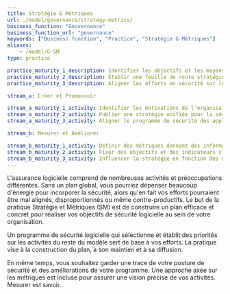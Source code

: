 ```yaml
---
title: Stratégie & Métriques
url: ./model/governance/strategy-metrics/
business_function: "Gouvernance"
business_function_url: "governance"
keywords: ["Business function", "Practice", "Stratégie & Métriques"]
aliases:
    - /model/G-SM
type: practice

practice_maturity_1_description: Identifier les objectifs et les moyens de mesurer l'efficacité du programme de sécurité.
practice_maturity_2_description: Établir une feuille de route stratégique unifiée pour la sécurité des logiciels au sein de l'organisation.
practice_maturity_3_description: Aligner les efforts en sécurité sur les indicateurs organisationnels pertinents et la valeur des actifs.

stream_a: Créer et Promouvoir

stream_a_maturity_1_activity: Identifier les motivations de l'organisation en ce qui concerne la tolérance au risque.
stream_a_maturity_2_activity: Publier une stratégie unifiée pour la sécurité des applications.
stream_a_maturity_3_activity: Aligner le programme de sécurité des applications pour soutenir la croissance de l’entreprise.

stream_b: Mesurer et Améliorer

stream_b_maturity_1_activity: Définir des métriques donnant des informations sur l'efficacité et la mise en œuvre du Programme de Sécurité Applicative.
stream_b_maturity_2_activity: Fixer des objectifs et des indicateurs clés de performance pour mesurer l’efficacité du programme.
stream_b_maturity_3_activity: Influencer la stratégie en fonction des métriques et des besoins organisationnels.
---
```


L'assurance logicielle comprend de nombreuses activités et préoccupations différentes. Sans un plan global, vous pourriez dépenser beaucoup d'énergie pour incorporer la sécurité, alors qu'en fait vos efforts pourraient être mal alignés, disproportionnés ou même contre-productifs. Le but de la pratique Stratégie et Métriques (SM) est de construire un plan efficace et concret pour réaliser vos objectifs de sécurité logicielle au sein de votre organisation.

Un programme de sécurité logicielle qui sélectionne et établit des priorités sur les activités du reste du modèle sert de base à vos efforts. La pratique vise à la construction du plan, à son maintien et à sa diffusion.

En même temps, vous souhaitez garder une trace de votre posture de sécurité et des améliorations de votre programme. Une approche axée sur les métriques est incluse pour assurer une vision précise de vos activités. Mesurer est savoir.

